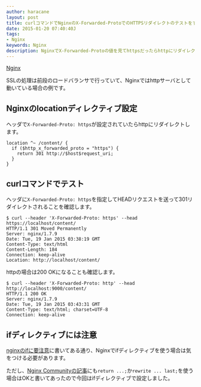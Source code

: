 ```yaml
---
author: haracane
layout: post
title: curlコマンドでNginxのX-Forwarded-ProtoでのHTTPSリダイレクトのテストをする
date: 2015-01-20 07:40:40J
tags:
- Nginx
keywords: Nginx
description: NginxでX-Forwarded-Protoの値を見てhttpsだったらhttpにリダイレクトする設定をしてcurlコマンドでテストしてみました。
---
```

<!-- tag_links -->
[Nginx](/tags/nginx/)

<!-- content -->
SSLの処理は前段のロードバランサで行っていて、Nginxではhttpサーバとして動いている場合の例です。

## Nginxのlocationディレクティブ設定

ヘッダで`X-Forwarded-Proto: https`が設定されていたらhttpにリダイレクトします。

    location ^~ /content/ {
      if ($http_x_forwarded_proto = "https") {
        return 301 http://$host$request_uri;
      }
    }

## curlコマンドでテスト

ヘッダに`X-Forwarded-Proto: https`を指定してHEADリクエストを送って301リダイレクトされることを確認します。

    $ curl --header 'X-Forwarded-Proto: https' --head https://localhost/content/
    HTTP/1.1 301 Moved Permanently
    Server: nginx/1.7.9
    Date: Tue, 19 Jan 2015 03:38:19 GMT
    Content-Type: text/html
    Content-Length: 184
    Connection: keep-alive
    Location: http://localhost/content/

httpの場合は200 OKになることも確認します。

    $ curl --header 'X-Forwarded-Proto: http' --head http://localhost:9000/content/
    HTTP/1.1 200 OK
    Server: nginx/1.7.9
    Date: Tue, 19 Jan 2015 03:43:31 GMT
    Content-Type: text/html; charset=UTF-8
    Connection: keep-alive

## ifディレクティブには注意

[nginxのifに要注意](http://www.techscore.com/blog/2012/10/31/nginx%E3%81%AEif%E3%81%AB%E8%A6%81%E6%B3%A8%E6%84%8F/)に書いてある通り、Nginxでifディレクティブを使う場合は気をつける必要があります。

ただし、[Nginx Communityの記事](http://wiki.nginx.org/IfIsEvil)にも`return ...;`か`rewrite ... last;`を使う場合はOKと書いてあったので今回はifディレクティブで設定しました。
